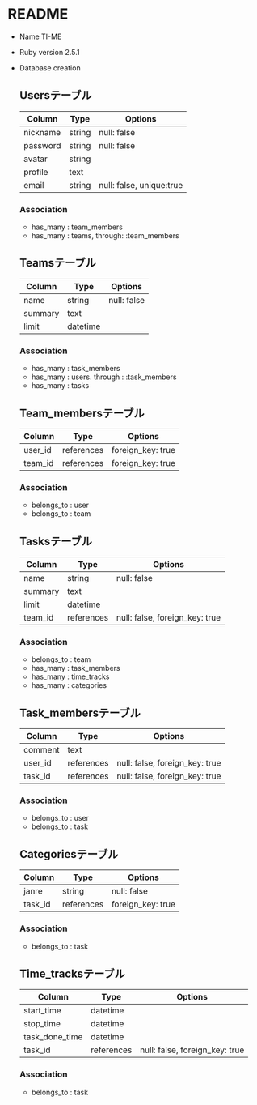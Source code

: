 # README

* Name
  TI-ME

* Ruby version
  2.5.1

* Database creation
  ## Usersテーブル
  |Column|Type|Options|
  |------|----|-------|
  |nickname|string|null: false|
  |password|string|null: false|
  |avatar|string||
  |profile|text||
  |email|string|null: false, unique:true|
  ### Association
  - has_many : team_members
  - has_many : teams, through: :team_members
  ## Teamsテーブル
  |Column|Type|Options|
  |------|----|-------|
  |name|string|null: false|
  |summary|text||
  |limit|datetime||
  ### Association
  - has_many : task_members
  - has_many : users. through : :task_members
  - has_many : tasks
  ## Team_membersテーブル
  |Column|Type|Options|
  |------|----|-------|
  |user_id|references|foreign_key: true|
  |team_id|references|foreign_key: true|
  ### Association
  - belongs_to : user
  - belongs_to : team
  ## Tasksテーブル
  |Column|Type|Options|
  |------|----|-------|
  |name|string|null: false|
  |summary|text||
  |limit|datetime||
  |team_id|references|null: false, foreign_key: true|
  ### Association
  - belongs_to : team
  - has_many : task_members
  - has_many : time_tracks
  - has_many : categories
  ## Task_membersテーブル
  |Column|Type|Options|
  |------|----|-------|
  |comment|text||
  |user_id|references|null: false, foreign_key: true|
  |task_id|references|null: false, foreign_key: true|
  ### Association
  - belongs_to : user
  - belongs_to : task
  ## Categoriesテーブル
  |Column|Type|Options|
  |------|----|-------|
  |janre|string|null: false|
  |task_id|references|foreign_key: true|
  ### Association
  - belongs_to : task
  ## Time_tracksテーブル
  |Column|Type|Options|
  |------|----|-------|
  |start_time|datetime||
  |stop_time|datetime||
  |task_done_time|datetime||
  |task_id|references|null: false, foreign_key: true|
  ### Association
  - belongs_to : task